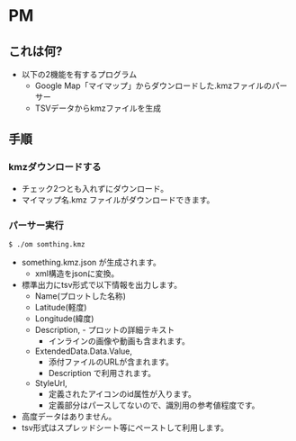 PM
==

## これは何?

- 以下の2機能を有するプログラム
    - Google Map「マイマップ」からダウンロードした.kmzファイルのパーサー
    - TSVデータからkmzファイルを生成

## 手順
### kmzダウンロードする
- チェック2つとも入れずにダウンロード。
- マイマップ名.kmz ファイルがダウンロードできます。

### パーサー実行

```
$ ./om somthing.kmz
```

- something.kmz.json が生成されます。
    - xml構造をjsonに変換。
- 標準出力にtsv形式で以下情報を出力します。
    - Name(プロットした名称)
    - Latitude(軽度)
    - Longitude(緯度)
    - Description, - プロットの詳細テキスト
        - インラインの画像や動画も含まれます。
    - ExtendedData.Data.Value,
        - 添付ファイルのURLが含まれます。
        - Description で利用されます。
    - StyleUrl,
        - 定義されたアイコンのid属性が入ります。
        - 定義部分はパースしてないので、識別用の参考値程度です。
- 高度データはありません。
- tsv形式はスプレッドシート等にペーストして利用します。
